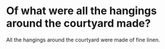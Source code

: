 # Of what were all the hangings around the courtyard made?

All the hangings around the courtyard were made of fine linen.
